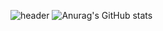 ![header](https://capsule-render.vercel.app/api?type=waving&&color=timeGradient&height=300&section=header&text=WELCOME%20TO%20MY%20PROFILE%20:wave:&fontSize=55&animation=fadeIn)
![Anurag's GitHub stats](https://github-readme-stats.vercel.app/api?username=markerxz&show_icons=true&theme=radical)
